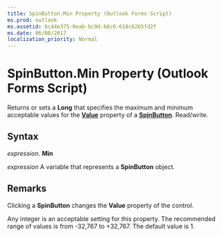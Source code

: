 ```yaml
---
title: SpinButton.Min Property (Outlook Forms Script)
ms.prod: outlook
ms.assetid: bc44e375-0eab-bc9d-b8c6-618c62b5fd2f
ms.date: 06/08/2017
localization_priority: Normal
---
```



# SpinButton.Min Property (Outlook Forms Script)

Returns or sets a  **Long** that specifies the maximum and minimum acceptable values for the **[Value](Outlook.spinbutton.value.md)** property of a **[SpinButton](Outlook.spinbutton.md)**. Read/write.


## Syntax

_expression_. **Min**

_expression_ A variable that represents a  **SpinButton** object.


## Remarks

Clicking a  **SpinButton** changes the **Value** property of the control.

Any integer is an acceptable setting for this property. The recommended range of values is from -32,767 to +32,767. The default value is 1.



